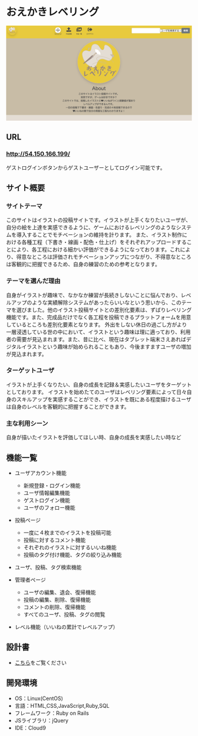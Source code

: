 # おえかきレベリング

![サイトのページ](app/assets/images/introduction.png)

## URL
### http://54.150.166.199/
ゲストログインボタンからゲストユーザーとしてログイン可能です。

## サイト概要
### サイトテーマ
このサイトはイラストの投稿サイトです。イラストが上手くなりたいユーザが、自分の絵を上達を実感できるように、ゲームにおけるレベリングのようなシステムを導入することでモチベーションの維持を計ります。
また、イラスト制作における各種工程（下書き・線画・配色・仕上げ）をそれぞれアップロードすることにより、各工程における細かい評価ができるようになっております。これにより、得意なところは評価されモチベーションアップにつながり、不得意なところは客観的に把握できるため、自身の練習のための参考となります。

### テーマを選んだ理由
自身がイラストが趣味で、なかなか練習が長続きしないことに悩んでおり、レベルアップのような実績解除システムがあったらいいなという思いから、このテーマを選びました。他のイラスト投稿サイトとの差別化要素は、ずばりレベリング機能です。また、完成品だけでなく各工程を投稿できるプラットフォームを用意しているところも差別化要素となります。
外出をしない休日の過ごし方がより一層浸透している世の中において、イラストという趣味は理に適っており、利用者の需要が見込まれます。また、昔に比べ、現在はタブレット端末さえあればデジタルイラストという趣味が始められることもあり、今後ますますユーザの増加が見込まれます。

### ターゲットユーザ
イラストが上手くなりたい、自身の成長を記録＆実感したいユーザをターゲットとしております。
イラストを始めたてのユーザはレベリング要素によって日々自身のスキルアップを実感することができ、イラストを既にある程度描けるユーザは自身のレベルを客観的に把握することができます。

### 主な利用シーン
自身が描いたイラストを評価してほしい時、自身の成長を実感したい時など

## 機能一覧
- ユーザアカウント機能
  - 新規登録・ログイン機能
  - ユーザ情報編集機能
  - ゲストログイン機能
  - ユーザのフォロー機能

- 投稿ページ
  - 一度に４枚までのイラストを投稿可能
  - 投稿に対するコメント機能
  - それぞれのイラストに対するいいね機能
  - 投稿のタグ付け機能、タグの絞り込み機能

- ユーザ、投稿、タグ検索機能

- 管理者ページ
  - ユーザの編集、退会、復帰機能
  - 投稿の編集、削除、復帰機能
  - コメントの削除、復帰機能
  - すべてのユーザ、投稿、タグの閲覧

- レベル機能（いいねの累計でレベルアップ）

## 設計書
- [こちら](https://drive.google.com/file/d/11i_MDkUhcNPyRs4PrNsxC3oig6hZ-f-2/view?usp=sharing)をご覧ください

## 開発環境
- OS：Linux(CentOS)
- 言語：HTML,CSS,JavaScript,Ruby,SQL
- フレームワーク：Ruby on Rails
- JSライブラリ：jQuery
- IDE：Cloud9